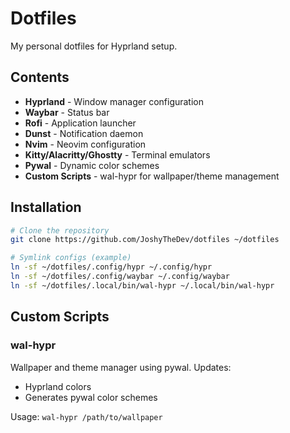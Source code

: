 # Dotfiles

My personal dotfiles for Hyprland setup.

## Contents

- **Hyprland** - Window manager configuration
- **Waybar** - Status bar
- **Rofi** - Application launcher
- **Dunst** - Notification daemon
- **Nvim** - Neovim configuration
- **Kitty/Alacritty/Ghostty** - Terminal emulators
- **Pywal** - Dynamic color schemes
- **Custom Scripts** - wal-hypr for wallpaper/theme management

## Installation

```bash
# Clone the repository
git clone https://github.com/JoshyTheDev/dotfiles ~/dotfiles

# Symlink configs (example)
ln -sf ~/dotfiles/.config/hypr ~/.config/hypr
ln -sf ~/dotfiles/.config/waybar ~/.config/waybar
ln -sf ~/dotfiles/.local/bin/wal-hypr ~/.local/bin/wal-hypr
```

## Custom Scripts

### wal-hypr
Wallpaper and theme manager using pywal. Updates:
- Hyprland colors
- Generates pywal color schemes

Usage: `wal-hypr /path/to/wallpaper`
